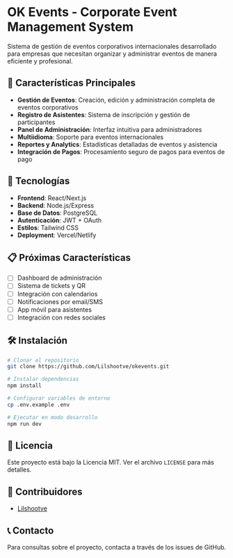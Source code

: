 # OK Events - Corporate Event Management System

Sistema de gestión de eventos corporativos internacionales desarrollado para empresas que necesitan organizar y administrar eventos de manera eficiente y profesional.

## 🎯 Características Principales

- **Gestión de Eventos**: Creación, edición y administración completa de eventos corporativos
- **Registro de Asistentes**: Sistema de inscripción y gestión de participantes
- **Panel de Administración**: Interfaz intuitiva para administradores
- **Multiidioma**: Soporte para eventos internacionales
- **Reportes y Analytics**: Estadísticas detalladas de eventos y asistencia
- **Integración de Pagos**: Procesamiento seguro de pagos para eventos de pago

## 🚀 Tecnologías

- **Frontend**: React/Next.js
- **Backend**: Node.js/Express
- **Base de Datos**: PostgreSQL
- **Autenticación**: JWT + OAuth
- **Estilos**: Tailwind CSS
- **Deployment**: Vercel/Netlify

## 📋 Próximas Características

- [ ] Dashboard de administración
- [ ] Sistema de tickets y QR
- [ ] Integración con calendarios
- [ ] Notificaciones por email/SMS
- [ ] App móvil para asistentes
- [ ] Integración con redes sociales

## 🛠️ Instalación

```bash
# Clonar el repositorio
git clone https://github.com/Lilshootve/okevents.git

# Instalar dependencias
npm install

# Configurar variables de entorno
cp .env.example .env

# Ejecutar en modo desarrollo
npm run dev
```

## 📝 Licencia

Este proyecto está bajo la Licencia MIT. Ver el archivo `LICENSE` para más detalles.

## 👥 Contribuidores

- [Lilshootve](https://github.com/Lilshootve)

## 📞 Contacto

Para consultas sobre el proyecto, contacta a través de los issues de GitHub.
